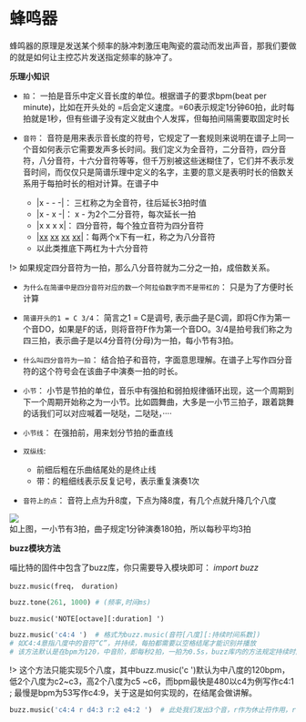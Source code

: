 # 蜂鸣器  

蜂鸣器的原理是发送某个频率的脉冲刺激压电陶瓷的震动而发出声音，那我们要做的就是如何让主控芯片发送指定频率的脉冲了。

**乐理小知识**  

- `拍`： 一拍是音乐中定义音长度的单位。根据谱子的要求bpm(beat per minute)，比如在开头处的 =后会定义速度。=60表示规定1分钟60拍，此时每拍就是1秒，但有些谱子没有定义就由个人发挥，但每拍间隔需要取固定时长 
 
- `音符`： 音符是用来表示音长度的符号，它规定了一套规则来说明在谱子上同一个音如何表示它需要发声多长时间。我们定义为全音符，二分音符，四分音符，八分音符，十六分音符等等，但千万别被这些迷糊住了，它们并不表示发音时间，而仅仅只是简谱乐理中定义的名字，主要的意义是表明时长的倍数关系用于每拍时长的相对计算。在谱子中
    - |x - - -|： 三杠称之为全音符，往后延长3拍时值
    - |x - x -|： x - 为2个二分音符，每次延长一拍
    - |x x x x|： 四分音符，每个独立音符为四分音符
    - |<u>xx</u> <u>xx</u> <u>xx</u> <u>xx</u>|：每两个x下有一杠，称之为八分音符
    - 以此类推底下两杠为十六分音符  

!> 如果规定四分音符为一拍，那么八分音符就为二分之一拍，成倍数关系。

- `为什么在简谱中是四分音符对应的数一个阿拉伯数字而不是带杠的`： 只是为了方便时长计算  

- `简谱开头的1 = C 3/4`： 简言之1 = C是调号, 表示曲子是C调，即将C作为第一个音DO，如果是F的话，则将音符F作为第一个音DO。3/4是拍号我们称之为四三拍，表示曲子是以4分音符(分母)为一拍，每小节有3拍。  

- `什么叫四分音符为一拍`： 结合拍子和音符，字面意思理解。在谱子上写作四分音符的这个符号会在该曲子中演奏一拍的时长。

- `小节`： 小节是节拍的单位，音乐中有强拍和弱拍规律循环出现，这一个周期到下一个周期开始称之为一小节。比如圆舞曲，大多是一小节三拍子，跟着跳舞的话我们可以对应喊着一哒哒，二哒哒，····  

- `小节线`： 在强拍前，用来划分节拍的垂直线  

- `双纵线`:
    - 前细后粗在乐曲结尾处的是终止线
    - 带：的粗细线表示反复记号，表示重复演奏1次

- `音符上的点`： 音符上点为升8度，下点为降8度，有几个点就升降几个八度

![](https://s2.ax1x.com/2019/05/28/VmczSs.jpg)  
如上图，一小节有3拍，曲子规定1分钟演奏180拍，所以每秒平均3拍  

**buzz模块方法**

喵比特的固件中包含了buzz库，你只需要导入模块即可： *import buzz*

`buzz.music(freq， duration)`

```python
buzz.tone(261, 1000) # (频率,时间ms)
``` 

`buzz.music('NOTE[octave][:duration] ')`
```python
buzz.music('c4:4 ')  # 格式为buzz.music(音符[八度][:持续时间系数])
# 如C4:4意指八度中的音符“C”，并持续，每拍都需要以空格结尾才能识别并播放
# 该方法默认是在bpm为120，中音阶，即每秒2拍，一拍为0.5s，buzz库内的方法规定持续时间基数为125ms，默认:4为0.5
```  

!> 这个方法只能实现5个八度，其中buzz.music('c ')默认为中八度的120bpm，低2个八度为c2~c3，高2个八度为c5
~c6，而bpm最快是480以c4为例写作c4:1 ; 最慢是bpm为53写作c4:9，关于这是如何实现的，在结尾会做讲解。

```python
buzz.music('c4:4 r d4:3 r:2 e4:2 ')  # 此处我们发出3个音，r作为休止符作用，r:后的数值同样为1~9
```





